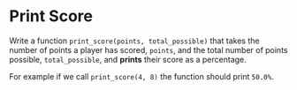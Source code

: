 # Print Score

Write a function `print_score(points, total_possible)` that takes the number of points a player has scored, `points`, and the total number of points possible, `total_possible`, and **prints** their score as a percentage.

For example if we call `print_score(4, 8)` the function should print `50.0%`.
